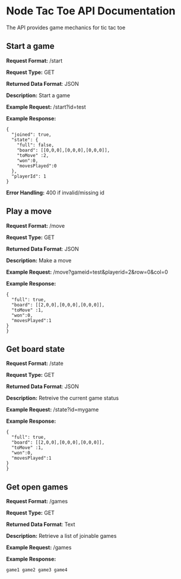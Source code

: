 # Node Tac Toe API Documentation
The API provides game mechanics for tic tac toe

## Start a game
**Request Format:** /start

**Request Type:** GET

**Returned Data Format**: JSON

**Description:** Start a game


**Example Request:** /start?id=test

**Example Response:**
```
{
  "joined": true,
  "state": {
    "full": false,
    "board": [[0,0,0],[0,0,0],[0,0,0]],
    "toMove" :2,
    "won":0,
    "movesPlayed":0
  },
  "playerId": 1
}
```

**Error Handling:**
400 if invalid/missing id

## Play a move
**Request Format:** /move

**Request Type:** GET

**Returned Data Format**: JSON

**Description:** Make a move


**Example Request:** /move?gameid=test&playerid=2&row=0&col=0

**Example Response:**
```
{
  "full": true,
  "board": [[2,0,0],[0,0,0],[0,0,0]],
  "toMove" :1,
  "won":0,
  "movesPlayed":1
}
}
```

## Get board state
**Request Format:** /state

**Request Type:** GET

**Returned Data Format**: JSON

**Description:** Retreive the current game status


**Example Request:** /state?id=mygame

**Example Response:**
```
{
  "full": true,
  "board": [[2,0,0],[0,0,0],[0,0,0]],
  "toMove" :1,
  "won":0,
  "movesPlayed":1
}
}
```

## Get open games
**Request Format:** /games

**Request Type:** GET

**Returned Data Format**: Text

**Description:** Retrieve a list of joinable games


**Example Request:** /games

**Example Response:**
```
game1 game2 game3 game4
```